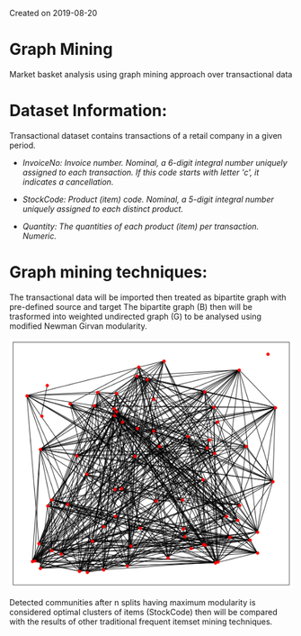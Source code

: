 Created on 2019-08-20

# Graph Mining
Market basket analysis using graph mining approach over transactional data

# Dataset Information:
Transactional dataset contains transactions of a retail company in a given period.
<i> 
- InvoiceNo: Invoice number. Nominal, a 6-digit integral number uniquely assigned to each transaction. If this code starts with letter 'c', it indicates a cancellation.

- StockCode: Product (item) code. Nominal, a 5-digit integral number uniquely assigned to each distinct product.

- Quantity: The quantities of each product (item) per transaction. Numeric.
</i>

# Graph mining techniques:

The transactional data will be imported then treated as bipartite graph with pre-defined source and target
The bipartite graph (B) then will be trasformed into weighted undirected graph (G) to be analysed using modified Newman Girvan
modularity. 
<p align="center">
  <img src="sources/graph.png">
</p>
Detected communities after n splits having maximum modularity is considered optimal clusters of items (StockCode) then will be compared with the results of other traditional frequent itemset mining techniques. 
